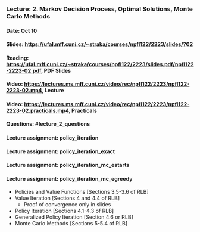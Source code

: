 ### Lecture: 2. Markov Decision Process, Optimal Solutions, Monte Carlo Methods
#### Date: Oct 10
#### Slides: https://ufal.mff.cuni.cz/~straka/courses/npfl122/2223/slides/?02
#### Reading: https://ufal.mff.cuni.cz/~straka/courses/npfl122/2223/slides.pdf/npfl122-2223-02.pdf, PDF Slides
#### Video: https://lectures.ms.mff.cuni.cz/video/rec/npfl122/2223/npfl122-2223-02.mp4, Lecture
#### Video: https://lectures.ms.mff.cuni.cz/video/rec/npfl122/2223/npfl122-2223-02.practicals.mp4, Practicals
#### Questions: #lecture_2_questions
#### Lecture assignment: policy_iteration
#### Lecture assignment: policy_iteration_exact
#### Lecture assignment: policy_iteration_mc_estarts
#### Lecture assignment: policy_iteration_mc_egreedy

- Policies and Value Functions [Sections 3.5-3.6 of RLB]
- Value Iteration [Sections 4 and 4.4 of RLB]
  - Proof of convergence only in slides
- Policy Iteration [Sections 4.1-4.3 of RLB]
- Generalized Policy Iteration [Section 4.6 or RLB]
- Monte Carlo Methods [Sections 5-5.4 of RLB]
